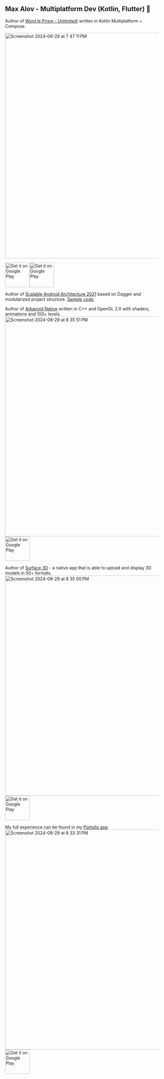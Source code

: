 ## Max Alov - Multiplatform Dev (Kotlin, Flutter) 👋

Author of [Word le Prism - Unlimited!](https://getprism.net/) written in Kotlin Multiplatform + Compose.

<img width="735" alt="Screenshot 2024-08-29 at 7 47 11 PM" src="https://github.com/user-attachments/assets/dfe8c437-a99e-4fac-b686-0d70d4f03ed3">

<a style="margin-bottom: 0;" href='https://play.google.com/store/apps/details?id=com.getprism.prism.android.release&hl=en'><img alt='Get it on Google Play' src='https://play.google.com/intl/en_us/badges/images/generic/en_badge_web_generic.png' height="80px"/></a><a style="margin-bottom: 0;" href='https://appgallery.huawei.com/app/C108349353'><img alt='Get it on Google Play' src='https://www.bodyfast.app/wp-content/uploads/2022/02/huawei-app-gallery-badge.png' height="80px"/></a>

Author of [Scalable Android Architecture 2021](https://alovmax.medium.com/scalable-android-architecture-2021-92208e95c0ad) based on Dagger and modularized project structure. [Sample code](https://github.com/orcchg/SampleAndroidArchAtScale).

Author of [Arkanoid Native](https://play.google.com/store/apps/details?id=com.orcchg.dev.maxa.arkanoid_native&hl=en) written in C++ and OpenGL 2.0 with shaders, animations and 100+ levels.
<img width="717" alt="Screenshot 2024-08-29 at 8 35 51 PM" src="https://github.com/user-attachments/assets/88b7287a-3796-4a54-8953-dea5ccae0549">
<a style="margin-bottom: 0;" href='https://play.google.com/store/apps/details?id=com.orcchg.dev.maxa.arkanoid_native&hl=en'><img alt='Get it on Google Play' src='https://play.google.com/intl/en_us/badges/images/generic/en_badge_web_generic.png' height="80px"/></a>

Author of [Surface 3D](https://play.google.com/store/apps/details?id=com.orcchg.surface3d&hl=en) - a native app that is able to upload and display 3D models in 50+ formats.
<img width="718" alt="Screenshot 2024-08-29 at 8 35 00 PM" src="https://github.com/user-attachments/assets/887d071d-cbfd-40e3-8efc-1f97121a8d24">
<a style="margin-bottom: 0;" href='https://play.google.com/store/apps/details?id=com.orcchg.surface3d&hl=en'><img alt='Get it on Google Play' src='https://play.google.com/intl/en_us/badges/images/generic/en_badge_web_generic.png' height="80px"/></a>

My full experience can be found in my [Portolio app](https://play.google.com/store/apps/details?id=com.orcchg.portfolio.app&hl=en)
<img width="717" alt="Screenshot 2024-08-29 at 8 33 31 PM" src="https://github.com/user-attachments/assets/60b1af8f-e2af-4959-8254-d0dcd6e59be5">
<a style="margin-bottom: 0;" href='https://play.google.com/store/apps/details?id=com.orcchg.portfolio.app&hl=en'><img alt='Get it on Google Play' src='https://play.google.com/intl/en_us/badges/images/generic/en_badge_web_generic.png' height="80px"/></a>

<!--
**orcchg/orcchg** is a ✨ _special_ ✨ repository because its `README.md` (this file) appears on your GitHub profile.

Here are some ideas to get you started:

- 🔭 I’m currently working on ...
- 🌱 I’m currently learning ...
- 👯 I’m looking to collaborate on ...
- 🤔 I’m looking for help with ...
- 💬 Ask me about ...
- 📫 How to reach me: ...
- 😄 Pronouns: ...
- ⚡ Fun fact: ...
-->
